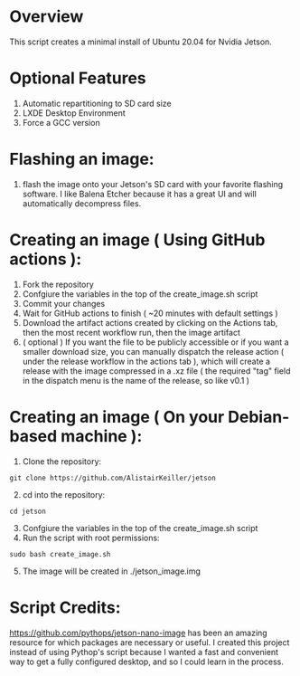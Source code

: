 # Overview

This script creates a minimal install of Ubuntu 20.04 for Nvidia Jetson.

# Optional Features
1. Automatic repartitioning to SD card size
2. LXDE Desktop Environment
3. Force a GCC version

# Flashing an image:

1. flash the image onto your Jetson's SD card with your favorite flashing software. I like Balena Etcher because it has a great UI and will automatically decompress files.

# Creating an image ( Using GitHub actions ):

1. Fork the repository
2. Confgiure the variables in the top of the create_image.sh script
3. Commit your changes
4. Wait for GitHub actions to finish ( ~20 minutes with default settings )
5. Download the artifact actions created by clicking on the Actions tab, then the most recent workflow run, then the image artifact
6. ( optional ) If you want the file to be publicly accessible or if you want a smaller download size, you can manually dispatch the release action ( under the release workflow in the actions tab ), which will create a release with the image compressed in a .xz file ( the required "tag" field in the dispatch menu is the name of the release, so like v0.1 )

# Creating an image ( On your Debian-based machine ):

1. Clone the repository:
```console
git clone https://github.com/AlistairKeiller/jetson
```
2. cd into the repository:
```console
cd jetson
```
3. Confgiure the variables in the top of the create_image.sh script
4. Run the script with root permissions:
```console
sudo bash create_image.sh
```
5. The image will be created in ./jetson_image.img

# Script Credits:

https://github.com/pythops/jetson-nano-image has been an amazing resource for which packages are necessary or useful. I created this project instead of using Pythop's script because I wanted a fast and convenient way to get a fully configured desktop, and so I could learn in the process.